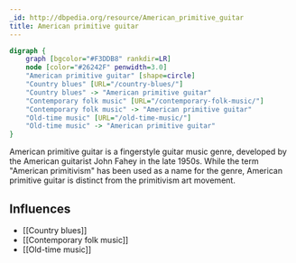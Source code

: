```yaml
---
_id: http://dbpedia.org/resource/American_primitive_guitar
title: American primitive guitar
---
```


```dot
digraph {
	graph [bgcolor="#F3DDB8" rankdir=LR]
	node [color="#26242F" penwidth=3.0]
	"American primitive guitar" [shape=circle]
	"Country blues" [URL="/country-blues/"]
	"Country blues" -> "American primitive guitar"
	"Contemporary folk music" [URL="/contemporary-folk-music/"]
	"Contemporary folk music" -> "American primitive guitar"
	"Old-time music" [URL="/old-time-music/"]
	"Old-time music" -> "American primitive guitar"
}
```

American primitive guitar is a fingerstyle guitar music genre, developed by the American guitarist John Fahey in the late 1950s. While the term "American primitivism" has been used as a name for the genre, American primitive guitar is distinct from the primitivism art movement.

## Influences

- [[Country blues]]
- [[Contemporary folk music]]
- [[Old-time music]]
